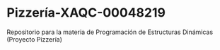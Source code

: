 # Pizzería-XAQC-00048219
Repositorio para la materia de Programación de Estructuras Dinámicas (Proyecto Pizzería)
